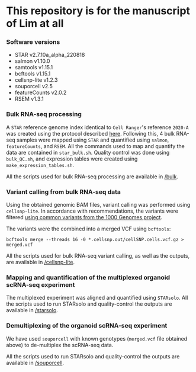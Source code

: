 # This repository is for the manuscript of Lim at all 

### Software versions

  - STAR v2.7.10a_alpha_220818
  - salmon v1.10.0
  - samtools v1.15.1
  - bcftools v1.15.1
  - cellsnp-lite v1.2.3
  - souporcell v2.5
  - featureCounts v2.0.2
  - RSEM v1.3.1

### Bulk RNA-seq processing 

A `STAR` reference genome index identical to `Cell Ranger`'s reference `2020-A` was created using the protocol described [here](https://support.10xgenomics.com/single-cell-gene-expression/software/release-notes/build#GRCh38_2020A). Following this, 4 bulk RNA-seq samples were mapped using `STAR` and quantified using `salmon`, `featureCounts`, and `RSEM`. All the commands used to map and quantify the data are contained in  `star_bulk.sh`. Quality control was done using `bulk_QC.sh`, and expression tables were created using `make_expression_tables.sh`. 

All the scripts used for bulk RNA-seq processing are available in [/bulk](https://github.com/brianpenghe/2024_AT2_organoids/tree/main/bulk).

### Variant calling from bulk RNA-seq data

Using the obtained genomic BAM files, variant calling was performed using `cellsnp-lite`. In accordance with recommendations, the variants were filtered [using common variants from the 1000 Genomes project](https://github.com/single-cell-genetics/cellSNP?tab=readme-ov-file#list-of-candidate-snps).

The variants were the combined into a merged VCF using `bcftools`: 

```
bcftools merge --threads 16 -0 *.cellsnp.out/cellSNP.cells.vcf.gz > merged.vcf
```

All the scripts used for bulk RNA-seq variant calling, as well as the outputs, are available in [/cellsnp-lite](https://github.com/brianpenghe/2024_AT2_organoids/tree/main/cellsnp-lite).

### Mapping and quantification of the multiplexed organoid scRNA-seq experiment

The multiplexed experiment was aligned and quantified using `STARsolo`. All the scripts used to run STARsolo and quality-control the outputs are available in [/starsolo](https://github.com/brianpenghe/2024_AT2_organoids/tree/main/starsolo). 

### Demultiplexing of the organoid scRNA-seq experiment

We have used `souporcell` with known genotypes (`merged.vcf` file obtained above) to de-multiplex the scRNA-seq data. 

All the scripts used to run STARsolo and quality-control the outputs are available in [/souporcell](https://github.com/brianpenghe/2024_AT2_organoids/tree/main/souporcell). 
